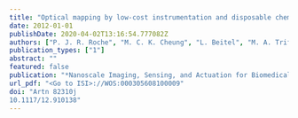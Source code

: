 ```yaml
---
title: "Optical mapping by low-cost instrumentation and disposable chemically induced nanochannels"
date: 2012-01-01
publishDate: 2020-04-02T13:16:54.777082Z
authors: ["P. J. R. Roche", "M. C. K. Cheung", "L. Beitel", "M. A. Trifiro", "V. P. Chodavarapu", "A. G. Kirk"]
publication_types: ["1"]
abstract: ""
featured: false
publication: "*Nanoscale Imaging, Sensing, and Actuation for Biomedical Applications Viii*"
url_pdf: "<Go to ISI>://WOS:000305608100009"
doi: "Artn 82310j
10.1117/12.910138"
---
```


